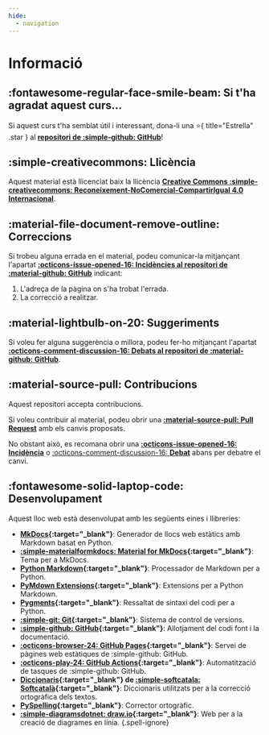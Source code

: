 ```yaml
---
hide:
  - navigation
---
```


# Informació

## :fontawesome-regular-face-smile-beam: Si t'ha agradat aquest curs...
Si aquest curs t'ha semblat útil i interessant,
dona-li una :star:{ title="Estrella" .star }
al [__repositori de :simple-github: GitHub__][curs-git]!

  [curs-git]: https://github.com/joapuiib/curs-git


## :simple-creativecommons: Llicència
Aquest material està llicenciat baix la llicència
[__Creative Commons :simple-creativecommons: Reconeixement-NoComercial-CompartirIgual 4.0 Internacional__][license].

[license]: https://creativecommons.org/licenses/by-nc-sa/4.0/deed.ca


## :material-file-document-remove-outline: Correccions
Si trobeu alguna errada en el material, podeu comunicar-la mitjançant l'apartat
[__:octicons-issue-opened-16: Incidències al repositori de :material-github: GitHub__][Issues] indicant:

  [Issues]: https://github.com/joapuiib/curs-git/issues

1. L'adreça de la pàgina on s'ha trobat l'errada.
2. La correcció a realitzar.


## :material-lightbulb-on-20: Suggeriments
Si voleu fer alguna suggerència o millora, podeu fer-ho mitjançant l'apartat
[__:octicons-comment-discussion-16: Debats al repositori de :material-github: GitHub__][Discussions].

  [Discussions]: https://github.com/joapuiib/curs-git/discussions

## :material-source-pull: Contribucions
Aquest repositori accepta contribucions.

Si voleu contribuir al material,
podeu obrir una __[:material-source-pull: Pull Request][pr]__ amb els canvis proposats.

  [pr]: https://github.com/joapuiib/curs-git/pulls

No obstant això, es recomana obrir una [__:octicons-issue-opened-16: Incidència__][Issues]
o [:octicons-comment-discussion-16: __Debat__][Discussions] abans per debatre el canvi.


## :fontawesome-solid-laptop-code: Desenvolupament
Aquest lloc web està desenvolupat amb les següents eines i llibreries:

- __[MkDocs](https://www.mkdocs.org/){:target="_blank"}__: Generador de llocs web estàtics amb Markdown basat en Python.
- __[:simple-materialformkdocs: Material for MkDocs](https://squidfunk.github.io/mkdocs-material/){:target="_blank"}__: Tema per a MkDocs.
- __[Python Markdown](https://python-markdown.github.io/){:target="_blank"}__: Processador de Markdown per a Python.
- __[PyMdown Extensions](https://facelessuser.github.io/pymdown-extensions/){:target="_blank"}__: Extensions per a Python Markdown.
- __[Pygments](https://pygments.org/){:target="_blank"}__: Ressaltat de sintaxi del codi per a Python.
- __[:simple-git: Git](https://git-scm.com/){:target="_blank"}__: Sistema de control de versions.
- __[:simple-github: GitHub](https://github.com/){:target="_blank"}__: Allotjament del codi font i la documentació.
- __[:octicons-browser-24: GitHub Pages](https://pages.github.com/){:target="_blank"}__: Servei de pàgines web estàtiques de :simple-github: GitHub.
- __[:octicons-play-24: GitHub Actions](https://github.com/features/actions){:target="_blank"}__: Automatització de tasques de :simple-github: GitHub.
- __[Diccionaris](https://github.com/Softcatala/catalan-dict-tools){:target="_blank"} de [:simple-softcatala: Softcatalà](https://www.softcatala.org/){:target="_blank"}__:
    Diccionaris utilitzats per a la correcció ortogràfica dels textos.
- __[PySpelling](https://facelessuser.github.io/pyspelling/){:target="_blank"}__: Corrector ortogràfic.
- __[:simple-diagramsdotnet: draw.io](https://app.diagrams.net/){:target="_blank"}__: Web per a la creació de diagrames en línia.
    {.spell-ignore}
